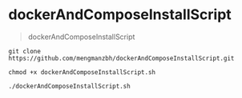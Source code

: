 # dockerAndComposeInstallScript
>dockerAndComposeInstallScript

```
git clone https://github.com/mengmanzbh/dockerAndComposeInstallScript.git
```
```
chmod +x dockerAndComposeInstallScript.sh
```
```
./dockerAndComposeInstallScript.sh
```
